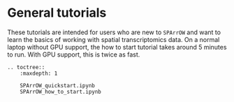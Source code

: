 # General tutorials

These tutorials are intended for users who are new to `SPArrOW` and want to learn the basics of working with spatial transcriptomics data.
On a normal laptop without GPU support, the how to start tutorial takes around 5 minutes to run. With GPU support, this is twice as fast. 

```{eval-rst}
.. toctree::
    :maxdepth: 1

    SPArrOW_quickstart.ipynb
    SPArrOW_how_to_start.ipynb
```
